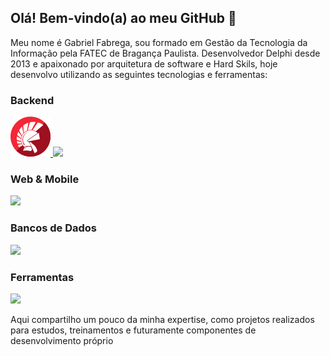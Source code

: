 ## Olá! Bem-vindo(a) ao meu GitHub 👋

Meu nome é Gabriel Fabrega, sou formado em Gestão da Tecnologia da Informação pela FATEC de Bragança Paulista.
Desenvolvedor Delphi desde 2013 e apaixonado por arquitetura de software e Hard Skils, hoje desenvolvo utilizando as seguintes tecnologias e ferramentas:

### Backend

<p>
  <a href="https://skillicons.dev">
    <img src="https://github.com/glfabrega/glfabrega/blob/main/delphi(1).png" />
    <img src="https://skillicons.dev/icons?i=java,hibernate,spring&theme=light" />
  </a>
</p>

### Web & Mobile

<p>
  <a href="https://skillicons.dev">
    <img src="https://skillicons.dev/icons?i=html,css,javascript,react&theme=light" />
  </a>
</p>

### Bancos de Dados

<p>
  <a href="https://skillicons.dev">
    <img src="https://skillicons.dev/icons?i=mysql,postgres,sqlite&theme=light" />
  </a>
</p>

### Ferramentas

<p>
  <a href="https://skillicons.dev">
    <img src="https://skillicons.dev/icons?i=eclipse,vscode,git&theme=light" />
  </a>
</p>

Aqui compartilho um pouco da minha expertise, como projetos realizados para estudos, treinamentos e futuramente componentes de desenvolvimento próprio

<!--
**glfabrega/glfabrega** is a ✨ _special_ ✨ repository because its `README.md` (this file) appears on your GitHub profile.

Here are some ideas to get you started:

- 🔭 I’m currently working on ...
- 🌱 I’m currently learning ...
- 👯 I’m looking to collaborate on ...
- 🤔 I’m looking for help with ...
- 💬 Ask me about ...
- 📫 How to reach me: ...
- 😄 Pronouns: ...
- ⚡ Fun fact: ...
-->
